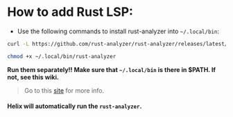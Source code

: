 # How to add Rust LSP:
- Use the following commands to install rust-analyzer into `~/.local/bin`:
```sh
curl -L https://github.com/rust-analyzer/rust-analyzer/releases/latest/download/rust-analyzer-x86_64-unknown-linux-gnu.gz | gunzip -c - > ~/.local/bin/rust-analyzer
```
```sh
chmod +x ~/.local/bin/rust-analyzer
```
__Run them separately!!
Make sure that `~/.local/bin` is there in $PATH.
If not, see this wiki.__

> Go to this [site](https://rust-analyzer.github.io/manual.html#rust-analyzer-language-server-binary) for more info.

#### Helix will automatically run the `rust-analyzer`.
